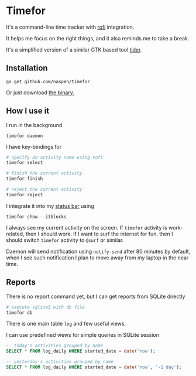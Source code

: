 # Timefor

It's a command-line time tracker with [rofi](https://github.com/davatorium/rofi) integration.

It helps me focus on the right things, and it also reminds me to take a break.

It's a simplified version of a similar GTK based tool [tider](https://github.com/naspeh/tider).

## Installation
```
go get github.com/naspeh/timefor
```

Or just download [the binary.](https://github.com/naspeh/timefor/raw/master/timefor)

## How I use it
I run in the background
```
timefor daemon
```

I have key-bindings for
```sh
# specify an activity name using rofi
timefor select

# finish the current activity
timefor finish

# reject the current activity
timefor reject
```

I integrate it into my [status bar](https://github.com/vivien/i3blocks) using
```
timefor show --i3blocks
```

I always see my current activity on the screen. If `timefor` activity is work-related, then I should work. If I want to surf the internet for fun, then I should switch `timefor` activity to `@surf` or similar.

Daemon will send notification using `notify-send` after 80 minutes by default, when I see such notification I plan to
move away from my laptop in the near time.

## Reports
There is no report command yet, but I can get reports from SQLite directly
```sh
# execute sqlite3 with db file
timefor db
```

There is one main table `log` and few useful views.

I can use predefined views for simple queries in SQLite session
```sql
-- today's activities grouped by name
SELECT * FROM log_daily WHERE started_date = date('now');

-- yesterday's activities grouped by name
SELECT * FROM log_daily WHERE started_date = date('now', '-1 day');
```
